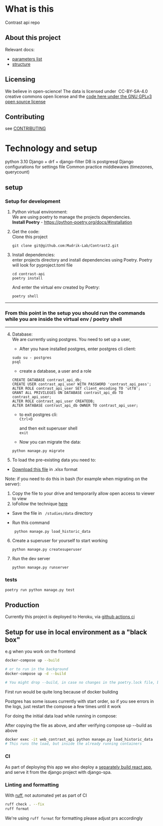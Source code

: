 # What is this
Contrast api repo

## About this project
Relevant docs:

* [parameters list](https://docs.google.com/spreadsheets/d/1ZrSEdJrwjikTdF_IJ3A6S6rGjU3UV7vx/edit#gid=1895565395)
* [structure](https://docs.google.com/document/d/11E_O41yWsau9-m7zqWexPv16NjtAX3u1/edit)

## Licensing

We believe in open-science!
The data is licensed under  CC-BY-SA-4.0 creative commons open license
and the [code here under the GNU GPLv3 open source license](./LICENSE)

## Contributing
see [CONTRIBUTING](./CONTRIBUTING.md)

# Technology and setup
python 3.10
Django + drf + django-filter
DB is postgresql
Django configurations for settings file
Common practice middlewares (timezones, querycount)

## setup
### Setup for development

1. Python virtual environment:   
We are using poetry to manage the projects dependencies.   
   **Install Poetry** - https://python-poetry.org/docs/#installation
        

2. Get the code:    
Clone this project    
   ```
   git clone git@github.com:Mudrik-Lab/Contrast2.git
   ```
   

3. Install dependencies:    
enter projects directory and install dependencies using Poetry. Poetry will look for pyproject.toml file
    ```
    cd contrast-api
    poetry install
    ```
   And enter the virtual env created by Poetry:
   ```
   poetry shell
   ```
   
---
### From this point in the setup you should run the commands while you are inside the virtual env / poetry shell 

---

4. Database:    
We are currently using postgres. You need to set up a user,
   * After you have installed postgres, enter postgres cli client:    
   ```
   sudo su - postgres
   psql
   ```
   * create a database, a user and a role
    ```
    CREATE DATABASE contrast_api_db;
    CREATE USER contrast_api_user WITH PASSWORD 'contrast_api_pass';
    ALTER ROLE contrast_api_user SET client_encoding TO 'utf8';
    GRANT ALL PRIVILEGES ON DATABASE contrast_api_db TO contrast_api_user;
    ALTER ROLE contrast_api_user CREATEDB;
    ALTER DATABASE contrast_api_db OWNER TO contrast_api_user;
   ```
   * to exit postgres cli:   
   `Ctrl+D`
   
     and then exit superuser shell   
   `exit`
    * Now you can migrate the data:
   ```   
   python manage.py migrate   
   ```   


5. To load the pre-existing data you need to: 
* [Download this file](https://docs.google.com/spreadsheets/d/180WivImbqDv6MBabsHIt2dqvHKS-xDZz/edit?usp=sharing&ouid=115553053451052458030&rtpof=true&sd=true)
in .xlsx format

Note: if you need to do this in bash (for example when migrating on the server):
1. Copy the file to your drive and temporarily allow open access to viewer to view
2. loFollow the technique [here](https://chemicloud.com/blog/download-google-drive-files-using-wget/)
* Save the file in
``` /studies/data``` directory
* Run this command 

   ```
    python manage.py load_historic_data 
   ```   
6. Create a superuser for yourself to start working
    ```
    python manage.py createsuperuser 
   ```
7. Run the dev server
    ```
   python manage.py runserver
   ```
 
### tests

```bash
poetry run python manage.py test
```
## Production

Currently this project is deployed to Heroku, via [github actions ci](./.github/workflows/ci.yml) 


## Setup for use in local environment as a "black box"
e.g when you work on the frontend

```bash
docker-compose up --build

# or to run in the background
docker-compose up -d --build

# You might drop --build, in case no changes in the poetry.lock file, but I'd suggest not to 
```
First run would be quite long because of docker building

Postgres has some issues currently with start order, so if you see errors in the logs,
just restart the compose a few times until it work

For doing the initial data load while running in compose:

After copying the file as above, and after verifying compose up --build as above

```bash
docker exec -it web_contrast_api python manage.py load_historic_data
# This runs the load, but inside the already running containers
```
### CI

As part of deploying this app we also deploy a [separately build react app](https://github.com/Mudrik-Lab/ContrastFront), and serve it from the django project
with django-spa. 

### Linting and formatting

With [ruff](https://github.com/astral-sh/ruff), not automated yet as part of CI

```bash
ruff check . --fix
ruff format
```

We're using `ruff format` for formatting please adjust prs accordingly